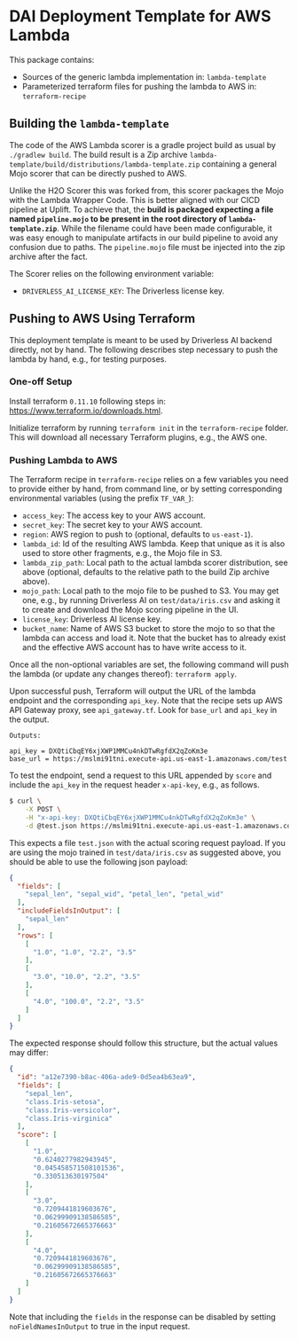 # DAI Deployment Template for AWS Lambda

This package contains:
* Sources of the generic lambda implementation in: `lambda-template`
* Parameterized terraform files for pushing the lambda to AWS in:
  `terraform-recipe`


## Building the `lambda-template`

The code of the AWS Lambda scorer is a gradle project build as usual by
`./gradlew build`. The build result is a Zip archive
`lambda-template/build/distributions/lambda-template.zip` containing a general
Mojo scorer that can be directly pushed to AWS.

Unlike the H2O Scorer this was forked from, this scorer packages the Mojo with the 
Lambda Wrapper Code.  This is better aligned with our CICD pipeline at Uplift.  To 
achieve that, the **build is packaged expecting a file named `pipeline.mojo` to be 
present in the root directory of `lambda-template.zip`**.  While the filename could 
have been made configurable, it was easy enough to manipulate artifacts in our build 
pipeline to avoid any confusion due to paths.  The `pipeline.mojo` file must be 
injected into the zip archive after the fact.

The Scorer relies on the following environment variable:
* `DRIVERLESS_AI_LICENSE_KEY`: The Driverless license key.

## Pushing to AWS Using Terraform

This deployment template is meant to be used by Driverless AI backend directly,
not by hand. The following describes step necessary to push the lambda by hand,
e.g., for testing purposes.

### One-off Setup

Install terraform `0.11.10` following steps in:
https://www.terraform.io/downloads.html.

Initialize terraform by running `terraform init` in the `terraform-recipe`
folder.
This will download all necessary Terraform plugins, e.g., the AWS one.

### Pushing Lambda to AWS

The Terraform recipe in `terraform-recipe` relies on a few variables you need
to provide either by hand, from command line, or by setting corresponding
environmental variables (using the prefix `TF_VAR_`):
* `access_key`: The access key to your AWS account.
* `secret_key`: The secret key to your AWS account.
* `region`: AWS region to push to (optional, defaults to `us-east-1`).
* `lambda_id`: Id of the resulting AWS lambda. Keep that unique as it is also
  used to store other fragments, e.g., the Mojo file in S3.
* `lambda_zip_path`: Local path to the actual lambda scorer distribution, see
  above (optional, defaults to the relative path to the build Zip archive
  above).
* `mojo_path`: Local path to the mojo file to be pushed to S3. You may get one,
  e.g., by running Driverless AI on `test/data/iris.csv` and asking it to
  create and download the Mojo scoring pipeline in the UI.
* `license_key`: Driverless AI license key.
* `bucket_name`: Name of AWS S3 bucket to store the mojo to so that the lambda
  can access and load it. Note that the bucket has to already exist and
  the effective AWS account has to have write access to it.

Once all the non-optional variables are set, the following command will push
the lambda (or update any changes thereof): `terraform apply`.

Upon successful push, Terraform will output the URL of the lambda endpoint and
the corresponding `api_key`.
Note that the recipe sets up AWS API Gateway proxy, see `api_gateway.tf`.
Look for `base_url` and `api_key` in the output.

```text
Outputs:

api_key = DXQtiCbqEY6xjXWP1MMCu4nkDTwRgfdX2qZoKm3e
base_url = https://mslmi91tni.execute-api.us-east-1.amazonaws.com/test
```

To test the endpoint, send a request to this URL appended by `score` and include
the `api_key` in the request header `x-api-key`, e.g., as follows.

```bash
$ curl \
    -X POST \
    -H "x-api-key: DXQtiCbqEY6xjXWP1MMCu4nkDTwRgfdX2qZoKm3e" \
    -d @test.json https://mslmi91tni.execute-api.us-east-1.amazonaws.com/test/score
```

This expects a file `test.json` with the actual scoring request payload.
If you are using the mojo trained in `test/data/iris.csv` as suggested above,
you should be able to use the following json payload:

```json
{
  "fields": [
    "sepal_len", "sepal_wid", "petal_len", "petal_wid"
  ],
  "includeFieldsInOutput": [
    "sepal_len"
  ],
  "rows": [
    [
      "1.0", "1.0", "2.2", "3.5"
    ],
    [
      "3.0", "10.0", "2.2", "3.5"
    ],
    [
      "4.0", "100.0", "2.2", "3.5"
    ]
  ]
}
```

The expected response should follow this structure, but the actual values may differ:

```json
{
  "id": "a12e7390-b8ac-406a-ade9-0d5ea4b63ea9",
  "fields": [
    "sepal_len",
    "class.Iris-setosa",
    "class.Iris-versicolor",
    "class.Iris-virginica"
  ],
  "score": [
    [
      "1.0",
      "0.6240277982943945",
      "0.045458571508101536",
      "0.330513630197504"
    ],
    [
      "3.0",
      "0.7209441819603676",
      "0.06299909138586585",
      "0.21605672665376663"
    ],
    [
      "4.0",
      "0.7209441819603676",
      "0.06299909138586585",
      "0.21605672665376663"
    ]
  ]
}
```

Note that including the `fields` in the response can be disabled by setting `noFieldNamesInOutput`
to true in the input request.
